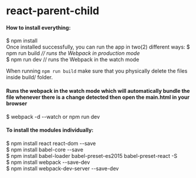 # react-parent-child

#### How to install everything:   
$ npm install   
Once installed successfully, you can run the app in two(2) different ways:
$ npm run build   <em>// runs the Webpack in production mode</em>   
$ npm run dev     // runs the Webpack in the watch mode   

When running `npm run build` make sure that you physically delete the files inside build/ folder.

#### Runs the webpack in the watch mode which will automatically bundle the file whenever there is a change detected then open the main.html in your browser
$ webpack -d --watch or npm run dev   


#### To install the modules individually:
$ npm install react react-dom --save   
$ npm install babel-core --save   
$ npm install babel-loader babel-preset-es2015 babel-preset-react -S   
$ npm install webpack --save-dev   
$ npm install webpack-dev-server --save-dev   


